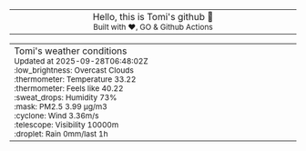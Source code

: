 
<div align="center">
<table>
<tbody>
<td align="center">
<img width="2000" height="0"><br>
Hello, this is Tomi's github 👋<br>
<sup>Built with ❤️, GO & Github Actions</sup><br>
<img width="2000" height="0">
</td>
</tbody>
</table>
</div>
<table>
<tbody>
<td align="left">
<img width="2000" height="0"><br>
Tomi's weather conditions<br>
<sup>Updated at 2025-09-28T06:48:02Z</sup><br>
<sup>:low_brightness: Overcast Clouds</sup><br>
<sup>:thermometer: Temperature 33.22 </sup><br>
<sup>:thermometer: Feels like 40.22</sup><br>
<sup>:sweat_drops: Humidity 73%</sup><br>
<sup>:mask: PM2.5 3.99 μg/m3</sup><br>
<sup>:cyclone: Wind 3.36m/s </sup><br>
<sup>:telescope: Visibility 10000m </sup><br>
<sup>:droplet: Rain 0mm/last 1h </sup><br>
<img width="2000" height="0">
</td>
<td align="left">
<img width="2000" height="0"><br>
<br>
<img width="2000" height="0">
</td>
</tbody>
</table>
</div>
    
